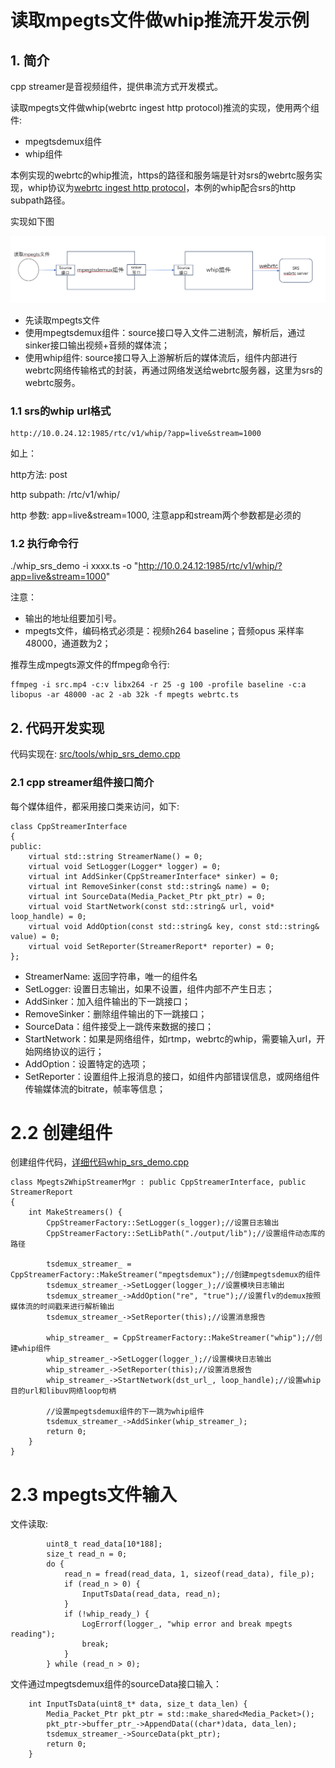 # 读取mpegts文件做whip推流开发示例
## 1. 简介
cpp streamer是音视频组件，提供串流方式开发模式。

读取mpegts文件做whip(webrtc ingest http protocol)推流的实现，使用两个组件:
* mpegtsdemux组件
* whip组件

本例实现的webrtc的whip推流，https的路径和服务端是针对srs的webrtc服务实现，whip协议为[webrtc ingest http protocol](https://www.ietf.org/archive/id/draft-ietf-wish-whip-08.txt)，本例的whip配合srs的http subpath路径。

实现如下图

![cpp_stream exampe1](imgs/mpegts2whip_srs.png)

* 先读取mpegts文件
* 使用mpegtsdemux组件：source接口导入文件二进制流，解析后，通过sinker接口输出视频+音频的媒体流；
* 使用whip组件: source接口导入上游解析后的媒体流后，组件内部进行webrtc网络传输格式的封装，再通过网络发送给webrtc服务器，这里为srs的webrtc服务。

### 1.1 srs的whip url格式
```
http://10.0.24.12:1985/rtc/v1/whip/?app=live&stream=1000
```
如上：

http方法: post

http subpath: /rtc/v1/whip/

http 参数: app=live&stream=1000, 注意app和stream两个参数都是必须的

### 1.2 执行命令行

./whip_srs_demo -i xxxx.ts -o "http://10.0.24.12:1985/rtc/v1/whip/?app=live&stream=1000"

注意：
* 输出的地址组要加引号。
* mpegts文件，编码格式必须是：视频h264 baseline；音频opus 采样率48000，通道数为2；

推荐生成mpegts源文件的ffmpeg命令行: 
```
ffmpeg -i src.mp4 -c:v libx264 -r 25 -g 100 -profile baseline -c:a libopus -ar 48000 -ac 2 -ab 32k -f mpegts webrtc.ts
```

## 2. 代码开发实现
代码实现在: [src/tools/whip_srs_demo.cpp](../src/tools/whip_srs_demo.cpp)

### 2.1 cpp streamer组件接口简介
每个媒体组件，都采用接口类来访问，如下:
```
class CppStreamerInterface
{
public:
    virtual std::string StreamerName() = 0;
    virtual void SetLogger(Logger* logger) = 0;
    virtual int AddSinker(CppStreamerInterface* sinker) = 0;
    virtual int RemoveSinker(const std::string& name) = 0;
    virtual int SourceData(Media_Packet_Ptr pkt_ptr) = 0;
    virtual void StartNetwork(const std::string& url, void* loop_handle) = 0;
    virtual void AddOption(const std::string& key, const std::string& value) = 0;
    virtual void SetReporter(StreamerReport* reporter) = 0;
};
```
* StreamerName: 返回字符串，唯一的组件名
* SetLogger: 设置日志输出，如果不设置，组件内部不产生日志；
* AddSinker：加入组件输出的下一跳接口；
* RemoveSinker：删除组件输出的下一跳接口；
* SourceData：组件接受上一跳传来数据的接口；
* StartNetwork：如果是网络组件，如rtmp，webrtc的whip，需要输入url，开始网络协议的运行；
* AddOption：设置特定的选项；
* SetReporter：设置组件上报消息的接口，如组件内部错误信息，或网络组件传输媒体流的bitrate，帧率等信息；

# 2.2 创建组件
创建组件代码，[详细代码whip_srs_demo.cpp](../src/tools/whip_srs_demo.cpp)
```
class Mpegts2WhipStreamerMgr : public CppStreamerInterface, public StreamerReport
{
    int MakeStreamers() {
        CppStreamerFactory::SetLogger(s_logger);//设置日志输出
        CppStreamerFactory::SetLibPath("./output/lib");//设置组件动态库的路径

        tsdemux_streamer_ = CppStreamerFactory::MakeStreamer("mpegtsdemux");//创建mpegtsdemux的组件
        tsdemux_streamer_->SetLogger(logger_);//设置模块日志输出
        tsdemux_streamer_->AddOption("re", "true");//设置flv的demux按照媒体流的时间戳来进行解析输出
        tsdemux_streamer_->SetReporter(this);//设置消息报告
 
        whip_streamer_ = CppStreamerFactory::MakeStreamer("whip");//创建whip组件
        whip_streamer_->SetLogger(logger_);//设置模块日志输出
        whip_streamer_->SetReporter(this);//设置消息报告
        whip_streamer_->StartNetwork(dst_url_, loop_handle);//设置whip目的url和libuv网络loop句柄

        //设置mpegtsdemux组件的下一跳为whip组件
        tsdemux_streamer_->AddSinker(whip_streamer_);
        return 0;
    }
}
```

# 2.3 mpegts文件输入
文件读取:
```
        uint8_t read_data[10*188];
        size_t read_n = 0;
        do {
            read_n = fread(read_data, 1, sizeof(read_data), file_p);
            if (read_n > 0) {
                InputTsData(read_data, read_n);
            }
            if (!whip_ready_) {
                LogErrorf(logger_, "whip error and break mpegts reading");
                break;
            }
        } while (read_n > 0);
```
文件通过mpegtsdemux组件的sourceData接口输入：
```
    int InputTsData(uint8_t* data, size_t data_len) {
        Media_Packet_Ptr pkt_ptr = std::make_shared<Media_Packet>();
        pkt_ptr->buffer_ptr_->AppendData((char*)data, data_len);
        tsdemux_streamer_->SourceData(pkt_ptr);
        return 0;
    }
```

